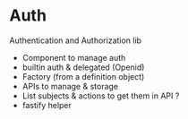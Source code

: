 # Auth
Authentication and Authorization lib

- Component to manage auth
- builtin auth & delegated (Openid)
- Factory (from a definition object)
- APIs to manage & storage
- List subjects & actions to get them in API ?
- fastify helper
